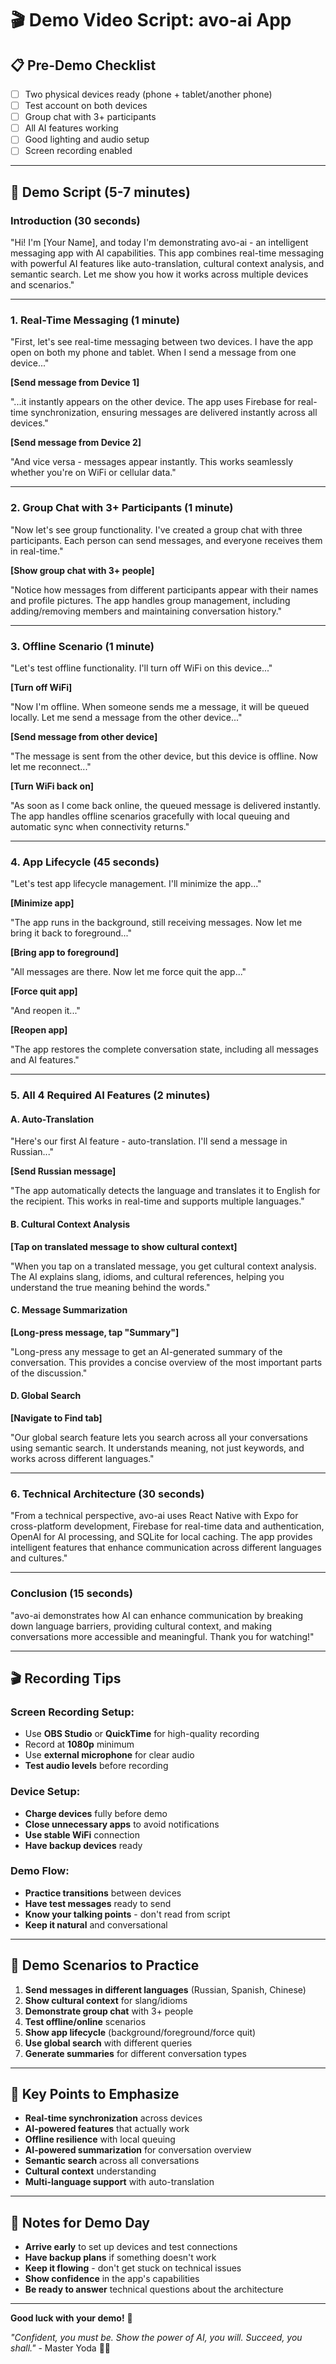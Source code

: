 # 🎬 Demo Video Script: avo-ai App

## **📋 Pre-Demo Checklist**
- [ ] Two physical devices ready (phone + tablet/another phone)
- [ ] Test account on both devices
- [ ] Group chat with 3+ participants
- [ ] All AI features working
- [ ] Good lighting and audio setup
- [ ] Screen recording enabled

---

## **🎯 Demo Script (5-7 minutes)**

### **Introduction (30 seconds)**
 "Hi! I'm [Your Name], and today I'm demonstrating avo-ai - an intelligent messaging app with AI capabilities. This app combines real-time messaging with powerful AI features like auto-translation, cultural context analysis, and semantic search. Let me show you how it works across multiple devices and scenarios."

---

### **1. Real-Time Messaging (1 minute)**
 "First, let's see real-time messaging between two devices. I have the app open on both my phone and tablet. When I send a message from one device..." 
 
 **[Send message from Device 1]**
 
 "...it instantly appears on the other device. The app uses Firebase for real-time synchronization, ensuring messages are delivered instantly across all devices."

 **[Send message from Device 2]**
 
 "And vice versa - messages appear instantly. This works seamlessly whether you're on WiFi or cellular data."

---

### **2. Group Chat with 3+ Participants (1 minute)**
 "Now let's see group functionality. I've created a group chat with three participants. Each person can send messages, and everyone receives them in real-time."

 **[Show group chat with 3+ people]**

 "Notice how messages from different participants appear with their names and profile pictures. The app handles group management, including adding/removing members and maintaining conversation history."

---

### **3. Offline Scenario (1 minute)**
 "Let's test offline functionality. I'll turn off WiFi on this device..."

 **[Turn off WiFi]**

 "Now I'm offline. When someone sends me a message, it will be queued locally. Let me send a message from the other device..."

 **[Send message from other device]**

 "The message is sent from the other device, but this device is offline. Now let me reconnect..."

 **[Turn WiFi back on]**

 "As soon as I come back online, the queued message is delivered instantly. The app handles offline scenarios gracefully with local queuing and automatic sync when connectivity returns."

---

### **4. App Lifecycle (45 seconds)**
 "Let's test app lifecycle management. I'll minimize the app..."

 **[Minimize app]**

 "The app runs in the background, still receiving messages. Now let me bring it back to foreground..."

 **[Bring app to foreground]**

 "All messages are there. Now let me force quit the app..."

 **[Force quit app]**

 "And reopen it..."

 **[Reopen app]**

 "The app restores the complete conversation state, including all messages and AI features."

---

### **5. All 4 Required AI Features (2 minutes)**

#### **A. Auto-Translation**
 "Here's our first AI feature - auto-translation. I'll send a message in Russian..."

 **[Send Russian message]**

 "The app automatically detects the language and translates it to English for the recipient. This works in real-time and supports multiple languages."

#### **B. Cultural Context Analysis**
 **[Tap on translated message to show cultural context]**

 "When you tap on a translated message, you get cultural context analysis. The AI explains slang, idioms, and cultural references, helping you understand the true meaning behind the words."

#### **C. Message Summarization**
 **[Long-press message, tap "Summary"]**

 "Long-press any message to get an AI-generated summary of the conversation. This provides a concise overview of the most important parts of the discussion."

#### **D. Global Search**
 **[Navigate to Find tab]**

 "Our global search feature lets you search across all your conversations using semantic search. It understands meaning, not just keywords, and works across different languages."

---

### **6. Technical Architecture (30 seconds)**
 "From a technical perspective, avo-ai uses React Native with Expo for cross-platform development, Firebase for real-time data and authentication, OpenAI for AI processing, and SQLite for local caching. The app provides intelligent features that enhance communication across different languages and cultures."

---

### **Conclusion (15 seconds)**
 "avo-ai demonstrates how AI can enhance communication by breaking down language barriers, providing cultural context, and making conversations more accessible and meaningful. Thank you for watching!"

---

## **🎬 Recording Tips**

### **Screen Recording Setup:**
- Use **OBS Studio** or **QuickTime** for high-quality recording
- Record at **1080p** minimum
- Use **external microphone** for clear audio
- **Test audio levels** before recording

### **Device Setup:**
- **Charge devices** fully before demo
- **Close unnecessary apps** to avoid notifications
- **Use stable WiFi** connection
- **Have backup devices** ready

### **Demo Flow:**
- **Practice transitions** between devices
- **Have test messages** ready to send
- **Know your talking points** - don't read from script
- **Keep it natural** and conversational

---

## **📱 Demo Scenarios to Practice**

1. **Send messages in different languages** (Russian, Spanish, Chinese)
2. **Show cultural context** for slang/idioms
3. **Demonstrate group chat** with 3+ people
4. **Test offline/online** scenarios
5. **Show app lifecycle** (background/foreground/force quit)
6. **Use global search** with different queries
7. **Generate summaries** for different conversation types

---

## **🎯 Key Points to Emphasize**

- **Real-time synchronization** across devices
- **AI-powered features** that actually work
- **Offline resilience** with local queuing
- **AI-powered summarization** for conversation overview
- **Semantic search** across all conversations
- **Cultural context** understanding
- **Multi-language support** with auto-translation

---

## **📝 Notes for Demo Day**

- **Arrive early** to set up devices and test connections
- **Have backup plans** if something doesn't work
- **Keep it flowing** - don't get stuck on technical issues
- **Show confidence** in the app's capabilities
- **Be ready to answer** technical questions about the architecture

---

**Good luck with your demo!** 🚀

*"Confident, you must be. Show the power of AI, you will. Succeed, you shall."* - Master Yoda 🧙‍♂️
